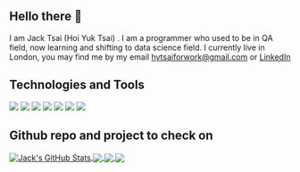 ## Hello there 👋
I am Jack Tsai (Hoi Yuk Tsai) . I am a programmer who used to be in QA field, now learning and shifting to data science field. I currently live in London, you may find me by my email hytsaiforwork@gmail.com or [LinkedIn](https://www.linkedin.com/in/hoi-yuk-tsai-04b6181a4/)


## Technologies and Tools

![](https://img.shields.io/badge/OS-Linux-informational?style=flat&logo=linux&logoColor=white&color=yellow)
![](https://img.shields.io/badge/Language-Python-informational?style=flat&logo=python&logoColor=white&color=blue)
![](https://img.shields.io/badge/Language-C-informational?style=flat&logo=C&logoColor=white&color=green)
![](https://img.shields.io/badge/Language-SQL-informational?style=flat&logo=Oracle&logoColor=white&color=blue)
![](https://img.shields.io/badge/Shell-Bash-informational?style=flat&logo=gnu-bash&logoColor=white&color=green)
![](https://img.shields.io/badge/Tool-Spark-informational?style=flat&logo=Apache-Spark&logoColor=white&color=green)
![](https://img.shields.io/badge/Tool-Jira-informational?style=flat&logo=Jira&logoColor=white&color=green)


## Github repo and project to check on

<a href="https://github.com/koklala321/koklala321">
  <img align="center" src="https://github-readme-stats.vercel.app/api?username=koklala321&show_icons=true&line_height=27&count_private=true&theme=tokyonight" alt="Jack's GitHub Stats" />
</a>
<a href="https://github.com/koklala321/koklala321">
  <img align="center" src="https://github-readme-stats.vercel.app/api/top-langs/?username=koklala321&hide=Tex,html,css,tex&theme=tokyonight"/>
</a>


<a href="https://github.com/koklala321/YoutubeTrending">
  <img align="center" src="https://github-readme-stats.vercel.app/api/pin/?username=koklala321&repo=YoutubeTrending&theme=tokyonight" />
</a>


<a href="https://github.com/koklala321/sorting-visualizer">
  <img align="center" src="https://github-readme-stats.vercel.app/api/pin/?username=koklala321&repo=sorting-visualizer&theme=tokyonight" />
</a>   



<!--
[![Top Langs](https://github-readme-stats.vercel.app/api/top-langs/?username=koklala321&hide=Tex,html,css&layout=compact&theme=tokyonight)](https://github.com/koklala321/)
[![Jack's GitHub stats](https://github-readme-stats.vercel.app/api?username=koklala321&show_icons=true&theme=tokyonight&hide=stars,prs,issues,contribs)](https://github.com/koklala321/github-readme-stats)

[![Readme Card](https://github-readme-stats.vercel.app/api/pin/?username=koklala321&repo=YoutubeTrending&theme=tokyonight)](https://github.com/koklala321/YoutubeTrending)
[![Readme Card](https://github-readme-stats.vercel.app/api/pin/?username=koklala321&repo=sorting-visualizer&theme=tokyonight)](https://github.com/koklala321/sorting-visualizer)
-->


<!--
**koklala321/koklala321** is a ✨ _special_ ✨ repository because its `README.md` (this file) appears on your GitHub profile.

Here are some ideas to get you started:

- 🔭 I’m currently working on ...
- 🌱 I’m currently learning ...
- 👯 I’m looking to collaborate on ...
- 🤔 I’m looking for help with ...
- 💬 Ask me about ...
- 📫 How to reach me: ...
- 😄 Pronouns: ...
- ⚡ Fun fact: ...
-->
